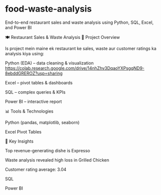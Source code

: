 # food-waste-analysis
End-to-end restaurant sales and waste analysis using Python, SQL, Excel, and Power BI

🍽 Restaurant Sales & Waste Analysis
📌 Project Overview

Is project mein maine ek restaurant ke sales, waste aur customer ratings ka analysis kiya using:

Python (EDA) – data cleaning & visualization
https://colab.research.google.com/drive/14nhZhv3DqaoYXPsgqND9-8ebddGREROZ?usp=sharing

Excel – pivot tables & dashboards

SQL – complex queries & KPIs

Power BI – interactive report

📊 Tools & Technologies

Python (pandas, matplotlib, seaborn)

Excel Pivot Tables

🚀 Key Insights

Top revenue-generating dishe is Expresso

Waste analysis revealed high loss in Grilled Chicken

Customer rating average: 3.04

SQL

Power BI
